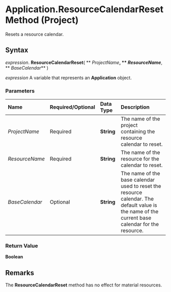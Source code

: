 
# Application.ResourceCalendarReset Method (Project)

Resets a resource calendar.


## Syntax

 _expression_. **ResourceCalendarReset**( ** _ProjectName_**, ** _ResourceName_**, ** _BaseCalendar_** )

 _expression_ A variable that represents an **Application** object.


### Parameters



|**Name**|**Required/Optional**|**Data Type**|**Description**|
|:-----|:-----|:-----|:-----|
| _ProjectName_|Required|**String**|The name of the project containing the resource calendar to reset.|
| _ResourceName_|Required|**String**|The name of the resource for the calendar to reset.|
| _BaseCalendar_|Optional|**String**|The name of the base calendar used to reset the resource calendar. The default value is the name of the current base calendar for the resource.|

### Return Value

 **Boolean**


## Remarks

The  **ResourceCalendarReset** method has no effect for material resources.

